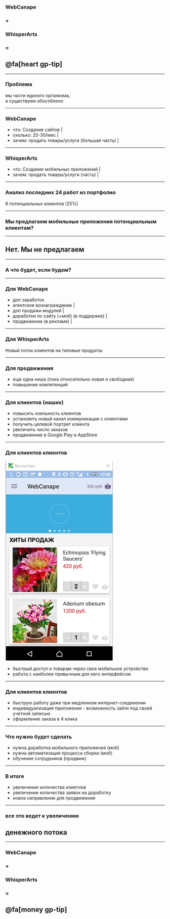 ### WebCanape 
### + 
### WhisperArts 
### = 
## @fa[heart gp-tip]

---

### Проблема

мы части единого организма, <br>
а существуем обособлено

---

### WebCanape

- что: Создание сайтов |
- сколько: 25-30/мес |
- зачем: продать товары/услуги (большая часть) |

---

### WhisperArts

- что: Создание мобильных приложений |
- зачем: продать товары/услуги (часть) |

---

### Анализ последних 24 работ из портфолио

6 потенциальных клиентов (25%)

---

### Мы предлагаем мобильные приложения потенциальным клиентам?

---

## Нет. Мы не предлагаем

---

### А что будет, если будем?

---

### Для WebCanape

- доп заработок
 - агентское вознаграждение |
 - доп продажи модулей |
 - доработки по сайту (+моб) (в поддержке) |
 - продвижение (в рекламе) |

---

### Для WhisperArts

Новый поток клиентов на типовые продукты

---

### Для продвижения

- еще одна ниша (пока относительно новая и свободная)
- повышение компетенций

---

### Для клиентов (наших)

 - повысить лояльность клиентов
 - установить новый канал коммуникации с клиентами
 - получить целевой портрет клиента   
 - увеличить число заказов
 - продвижение в Google Play и AppStore

---

### Для клиентов клиентов

![Mobile](assets/image/mobile.jpg)
 - быстрый доступ к товарам через свое мобильное устройство
 - работа с наиболее привычным для него интерфейсом 

---


### Для клиентов клиентов

 - быструю работу даже при медленном интернет-соединении
 - индивидуализация приложения - возможность зайти под своей учетной записью
 - оформление заказа в 4 клика

---

### Что нужно будет сделать

- нужна доработка мобильного приложения (моб)
- нужна автоматизация процесса сборки (моб)
- обучение сотрудников (продвиж)

---

### В итоге

- увеличение количества клиетнов
- увеличение количества заявок на доработку
- новое направление для продвижения

---

### все это ведет к увеличению 

## денежного потока

---

### WebCanape 
### + 
### WhisperArts 
### = 
## @fa[money gp-tip]

